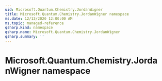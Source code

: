 ```yaml
---
uid: Microsoft.Quantum.Chemistry.JordanWigner
title: Microsoft.Quantum.Chemistry.JordanWigner namespace
ms.date: 12/13/2020 12:00:00 AM
ms.topic: managed-reference
qsharp.kind: namespace
qsharp.name: Microsoft.Quantum.Chemistry.JordanWigner
qsharp.summary: ''
---
```


# Microsoft.Quantum.Chemistry.JordanWigner namespace



